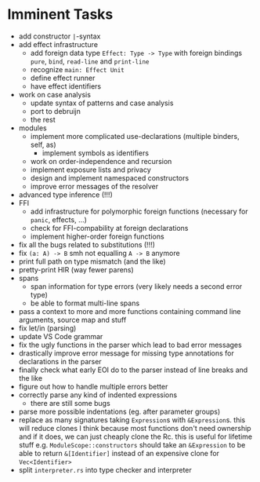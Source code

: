 # Imminent Tasks

* add constructor `|`-syntax
* add effect infrastructure
  * add foreign data type `Effect: Type -> Type` with foreign bindings `pure`,
    `bind`, `read-line` and `print-line`
  * recognize `main: Effect Unit`
  * define effect runner
  * have effect identifiers
* work on case analysis
  * update syntax of patterns and case analysis
  * port to debruijn
  * the rest
* modules
  * implement more complicated use-declarations (multiple binders, self, as)
    * implement symbols as identifiers 
  * work on order-independence and recursion
  * implement exposure lists and privacy
  * design and implement namespaced constructors
  * improve error messages of the resolver
* advanced type inference (!!!)
* FFI
  * add infrastructure for polymorphic foreign functions (necessary for `panic`, effects, …)
  * check for FFI-compability at foreign declarations
  * implement higher-order foreign functions
* fix all the bugs related to substitutions (!!!)
* fix `(a: A) -> B` smh not equalling `A -> B` anymore
* print full path on type mismatch (and the like)
* pretty-print HIR (way fewer parens)
* spans
  * span information for type errors (very likely needs a second error type)
  * be able to format multi-line spans
* pass a context to more and more functions containing command line arguments, source map
  and stuff
* fix let/in (parsing)
* update VS Code grammar
* fix the ugly functions in the parser which lead to bad error messages
* drastically improve error message for missing type annotations for declarations in the parser
* finally check what early EOI do to the parser instead of line breaks and the like
* figure out how to handle multiple errors better
* correctly parse any kind of indented expressions
  * there are still some bugs
* parse more possible indentations (eg. after parameter groups)
* replace as many signatures taking `Expression`s with `&Expression`s. this will reduce clones I
  think because most functions don't need ownership and if it does, we can just cheaply clone the Rc.
  this is useful for lifetime stuff e.g. `ModuleScope::constructors` should take an `&Expression` to
  be able to return `&[Identifier]` instead of an expensive clone for `Vec<Identifier>`
* split `interpreter.rs` into type checker and interpreter
